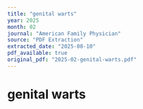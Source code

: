 ```yaml
---
title: "genital warts"
year: 2025
month: 02
journal: "American Family Physician"
source: "PDF Extraction"
extracted_date: "2025-08-10"
pdf_available: true
original_pdf: "2025-02-genital-warts.pdf"
---
```


# genital warts

